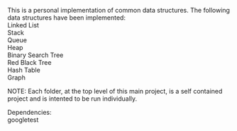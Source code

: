 This is a personal implementation of common data structures. The following data structures have been implemented:    
    Linked List  
    Stack  
    Queue  
    Heap  
    Binary Search Tree  
    Red Black Tree  
    Hash Table  
    Graph  
  
NOTE: Each folder, at the top level of this main project, is a self contained project and is intented to be run individually.  

Dependencies:  
    googletest  
